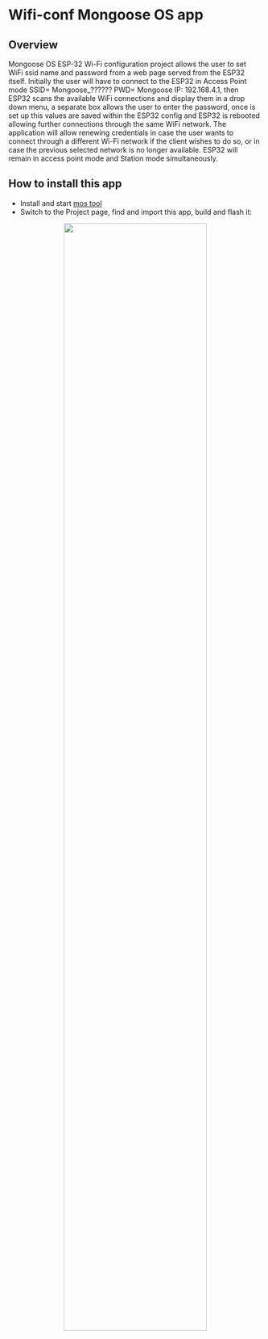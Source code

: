 # Wifi-conf Mongoose OS app

## Overview

Mongoose OS ESP-32 Wi-Fi configuration project allows the user to set WiFi ssid name and password from a web page served from
the ESP32 itself. Initially the user will have to connect to the ESP32 in Access Point mode SSID= Mongoose_?????? PWD= Mongoose IP: 192.168.4.1, then ESP32 scans the available WiFi connections and display them in a drop down menu, a separate box allows the user to enter the password, once is set up this values are saved within the ESP32 config and ESP32 is rebooted allowing further connections through the same WiFi network. The application will allow renewing credentials in case the user wants to connect through a different Wi-Fi network if the client wishes to do so, or in case the previous selected network is no longer available. ESP32 will remain in access point mode and Station mode simultaneously.

## How to install this app

- Install and start [mos tool](https://mongoose-os.com/software.html)
- Switch to the Project page, find and import this app, build and flash it:

<p align="center">
  <img src="https://mongoose-os.com/images/app1.gif" width="75%">
</p>
